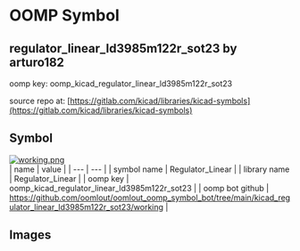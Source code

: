 # OOMP Symbol  
## regulator_linear_ld3985m122r_sot23  by arturo182  
  
oomp key: oomp_kicad_regulator_linear_ld3985m122r_sot23  
  
source repo at: [https://gitlab.com/kicad/libraries/kicad-symbols](https://gitlab.com/kicad/libraries/kicad-symbols)  
## Symbol  
  
[![working.png](working_600.png)](working.png)  
| name | value | 
| --- | --- | 
| symbol name | Regulator_Linear | 
| library name | Regulator_Linear | 
| oomp key | oomp_kicad_regulator_linear_ld3985m122r_sot23 | 
| oomp bot github | https://github.com/oomlout/oomlout_oomp_symbol_bot/tree/main/kicad_regulator_linear_ld3985m122r_sot23/working | 
## Images  
